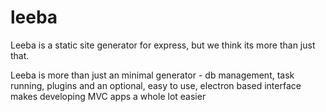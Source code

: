 # leeba
Leeba is a static site generator for express, but we think its more than just that.

Leeba is more than just an minimal generator - db management, task running, plugins and an optional, easy to use, electron based interface makes developing MVC apps a whole lot easier
